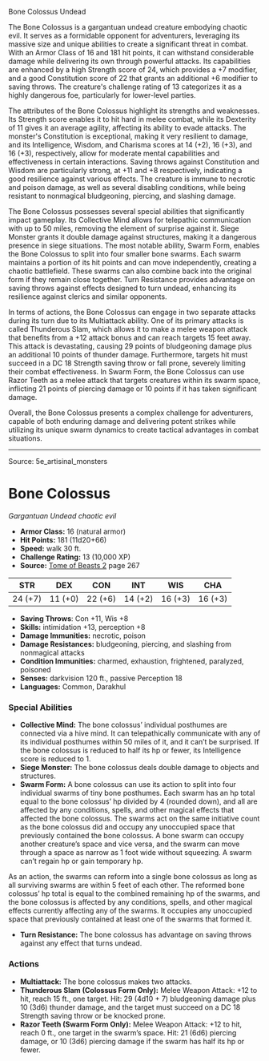 <MonsterName/>Bone Colossus</MonsterName>
<CreatureType/>Undead</CreatureType>

<summary>The Bone Colossus is a gargantuan undead creature embodying chaotic evil. It serves as a formidable opponent for adventurers, leveraging its massive size and unique abilities to create a significant threat in combat. With an Armor Class of 16 and 181 hit points, it can withstand considerable damage while delivering its own through powerful attacks. Its capabilities are enhanced by a high Strength score of 24, which provides a +7 modifier, and a good Constitution score of 22 that grants an additional +6 modifier to saving throws. The creature's challenge rating of 13 categorizes it as a highly dangerous foe, particularly for lower-level parties.</summary>

<detail>

The attributes of the Bone Colossus highlight its strengths and weaknesses. Its Strength score enables it to hit hard in melee combat, while its Dexterity of 11 gives it an average agility, affecting its ability to evade attacks. The monster's Constitution is exceptional, making it very resilient to damage, and its Intelligence, Wisdom, and Charisma scores at 14 (+2), 16 (+3), and 16 (+3), respectively, allow for moderate mental capabilities and effectiveness in certain interactions. Saving throws against Constitution and Wisdom are particularly strong, at +11 and +8 respectively, indicating a good resilience against various effects. The creature is immune to necrotic and poison damage, as well as several disabling conditions, while being resistant to nonmagical bludgeoning, piercing, and slashing damage.

The Bone Colossus possesses several special abilities that significantly impact gameplay. Its Collective Mind allows for telepathic communication with up to 50 miles, removing the element of surprise against it. Siege Monster grants it double damage against structures, making it a dangerous presence in siege situations. The most notable ability, Swarm Form, enables the Bone Colossus to split into four smaller bone swarms. Each swarm maintains a portion of its hit points and can move independently, creating a chaotic battlefield. These swarms can also combine back into the original form if they remain close together. Turn Resistance provides advantage on saving throws against effects designed to turn undead, enhancing its resilience against clerics and similar opponents.

In terms of actions, the Bone Colossus can engage in two separate attacks during its turn due to its Multiattack ability. One of its primary attacks is called Thunderous Slam, which allows it to make a melee weapon attack that benefits from a +12 attack bonus and can reach targets 15 feet away. This attack is devastating, causing 29 points of bludgeoning damage plus an additional 10 points of thunder damage. Furthermore, targets hit must succeed in a DC 18 Strength saving throw or fall prone, severely limiting their combat effectiveness. In Swarm Form, the Bone Colossus can use Razor Teeth as a melee attack that targets creatures within its swarm space, inflicting 21 points of piercing damage or 10 points if it has taken significant damage.

Overall, the Bone Colossus presents a complex challenge for adventurers, capable of both enduring damage and delivering potent strikes while utilizing its unique swarm dynamics to create tactical advantages in combat situations.</detail>



---

Source: 5e_artisinal_monsters

# Bone Colossus

*Gargantuan* *Undead* *chaotic evil*

- **Armor Class:** 16 (natural armor)
- **Hit Points:** 181 (11d20+66)
- **Speed:** walk 30 ft.
- **Challenge Rating:** 13 (10,000 XP)
- **Source:** [Tome of Beasts 2](https://koboldpress.com/kpstore/product/tome-of-beasts-2-for-5th-edition) page 267

| STR | DEX | CON | INT | WIS | CHA |
| --- | --- | --- | --- | --- | --- |
| 24 (+7) | 11 (+0) | 22 (+6) | 14 (+2) | 16 (+3) | 16 (+3) |

- **Saving Throws**: Con +11, Wis +8
- **Skills:** intimidation +13, perception +8
- **Damage Immunities:** necrotic, poison
- **Damage Resistances:** bludgeoning, piercing, and slashing from nonmagical attacks
- **Condition Immunities:** charmed, exhaustion, frightened, paralyzed, poisoned
- **Senses:** darkvision 120 ft., passive Perception 18
- **Languages:** Common, Darakhul

### Special Abilities

- **Collective Mind:** The bone colossus’ individual posthumes are connected via a hive mind. It can telepathically communicate with any of its individual posthumes within 50 miles of it, and it can’t be surprised. If the bone colossus is reduced to half its hp or fewer, its Intelligence score is reduced to 1.
- **Siege Monster:** The bone colossus deals double damage to objects and structures.
- **Swarm Form:** A bone colossus can use its action to split into four individual swarms of tiny bone posthumes. Each swarm has an hp total equal to the bone colossus’ hp divided by 4 (rounded down), and all are affected by any conditions, spells, and other magical effects that affected the bone colossus. The swarms act on the same initiative count as the bone colossus did and occupy any unoccupied space that previously contained the bone colossus. A bone swarm can occupy another creature’s space and vice versa, and the swarm can move through a space as narrow as 1 foot wide without squeezing. A swarm can’t regain hp or gain temporary hp.

As an action, the swarms can reform into a single bone colossus as long as all surviving swarms are within 5 feet of each other. The reformed bone colossus’ hp total is equal to the combined remaining hp of the swarms, and the bone colossus is affected by any conditions, spells, and other magical effects currently affecting any of the swarms. It occupies any unoccupied space that previously contained at least one of the swarms that formed it.
- **Turn Resistance:** The bone colossus has advantage on saving throws against any effect that turns undead.

### Actions

- **Multiattack:** The bone colossus makes two attacks.
- **Thunderous Slam (Colossus Form Only):** Melee Weapon Attack: +12 to hit, reach 15 ft., one target. Hit: 29 (4d10 + 7) bludgeoning damage plus 10 (3d6) thunder damage, and the target must succeed on a DC 18 Strength saving throw or be knocked prone.
- **Razor Teeth (Swarm Form Only):** Melee Weapon Attack: +12 to hit, reach 0 ft., one target in the swarm’s space. Hit: 21 (6d6) piercing damage, or 10 (3d6) piercing damage if the swarm has half its hp or fewer.




